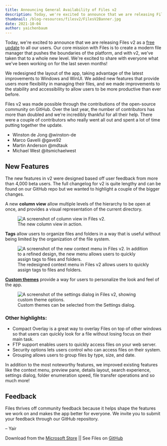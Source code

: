 ```yaml
---
title: Announcing General Availability of Files v2
description: Today, we're excited to announce that we are releasing Files v2 as a free update to all our users. Our core mission with Files is to create a modern file manager that pushes the boundaries of the platform, and with v2, we've taken that to a whole new level.
thumbnail: /blog-resources/filesv2/FilesV2Banner.jpg
date: 2021-10-04
author: yaichenbaum
---
```


Today, we're excited to announce that we are releasing Files v2 as
a [free update]({'https://www.microsoft.com/store/apps/9nghp3dx8hdx?cid=FilesWebsite'})
to all our users. Our core mission with Files is to create a modern file manager that pushes the boundaries of the
platform, and with v2, we've taken that to a whole new level. We're excited to share with everyone what we've been
working on for the last seven months!

We redesigned the layout of the app, taking advantage of the latest improvements to Windows and WinUI. We added new
features that provide users more flexibility in managing their files, and we made improvements to the stability and
accessibility to allow users to be more productive than ever before.

Files v2 was made possible through the contributions of the open-source community on GitHub. Over the last year, the
number of contributors has more than doubled and we're incredibly thankful for all their help. There were a couple of
contributors who really went all out and spent a lot of time putting together the update.

- Winston de Jong @winston-de
- Marco Gavelli @gave92
- Martin Anderson @mdtauk
- Michael West @itsmichaelwest

## New Features

The new features in v2 were designed based off user feedback from more than 4,000 beta users. The full changelog for v2
is quite lengthy and can be found on our GitHub repo but we wanted to highlight a couple of the bigger changes.

A new **column view** allow multiple levels of the hierarchy to be open at once, and provides a visual representation of
the current directory.

<figure class="margin-bottom">
    <img src="/blog-resources/filesv2/Files21_V2_ColumnView_Light_RGB.jpg" alt="A screenshot of column view in Files v2.">
    <figcaption>The new column view in action.</figcaption>
</figure>

**Tags** allow users to organize files and folders in a way that is useful without being limited by the organization of
the file system.

<figure class="margin-bottom">
    <img src="/blog-resources/filesv2/Files21_V2_ContextMenu_Light_RGB.jpg" alt="A screenshot of the new context menu in Files v2. In addition to a refined design, the new menu allows users to quickly assign tags to files and folders.">
    <figcaption>The redesigned context menu in Files v2 allows users to quickly assign tags to files and folders.</figcaption>
</figure>

[**Custom themes**](https://www.microsoft.com/store/productId/9N20KQ61LSFQ) provide a way for users to personalize the
look and feel of the app.

<figure class="margin-bottom">
    <img src="/blog-resources/filesv2/Files21_V2_Themes_Dark_RGB.jpg" alt="A screenshot of the settings dialog in Files v2, showing custom theme options.">
    <figcaption>Custom themes can be selected from the Settings dialog.</figcaption>
</figure>

### Other highlights:

- Compact Overlay is a great way to overlay Files on top of other windows so that users can quickly look for a file
  without losing focus on their main task.
- FTP support enables users to quickly access files on your web server.
- Security options lets users control who can access files on their system.
- Grouping allows users to group files by type, size, and date.

In addition to the most noteworthy features, we improved existing features like the context menu, preview pane, details
layout, search experience, settings dialog, folder enumeration speed, file transfer operations and so much more!

## Feedback

Files thrives off community feedback because it helps shape the features we work on and makes the app better for
everyone. We invite you to submit your feedback through our GitHub repository.

– Yair

Download from
the [Microsoft Store]({'https://www.microsoft.com/store/apps/9nghp3dx8hdx?cid=FilesWebsite'})
|| See Files on [GitHub](https://github.com/files-community/Files)

